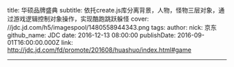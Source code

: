 title: 华硕品牌盛典
subtitle: 依托create.js库分离背景，人物，怪物三层对象，通过游戏逻辑控制对象操作，实现酷跑跳跃躲怪
cover: //jdc.jd.com/h5/imagespool/1480558944343.png
tags:
author:
  nick: 京东
  github_name: JDC
date: 2016-12-13 08:00:00
publishDate: 2016-09-01T16:00:00.000Z
link: http://jdc.jd.com/fd/promote/201608/huashuo/index.html#game 

---